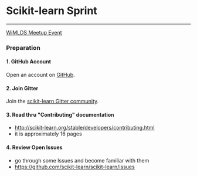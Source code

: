 # Scikit-learn Sprint  
 
---

[WiMLDS Meetup Event](https://www.meetup.com/NYC-Women-in-Machine-Learning-Data-Science/events/237123181/)

### Preparation

#### 1.  GitHub Account
Open an account on [GitHub](https://github.com/).

#### 2.  Join Gitter
Join the [scikit-learn Gitter community](https://gitter.im/scikit-learn/home).  

#### 3.  Read thru "Contributing" documentation 
* http://scikit-learn.org/stable/developers/contributing.html 
* it is approximately 16 pages

#### 4.  Review Open Issues 
* go through some Issues and become familiar with them 
* https://github.com/scikit-learn/scikit-learn/issues
